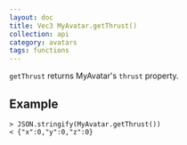 ```yaml
---
layout: doc
title: Vec3 MyAvatar.getThrust()
collection: api
category: avatars
tags: functions
---
```


`getThrust` returns MyAvatar's `thrust` property.

## Example

```
> JSON.stringify(MyAvatar.getThrust())
< {"x":0,"y":0,"z":0}
```
